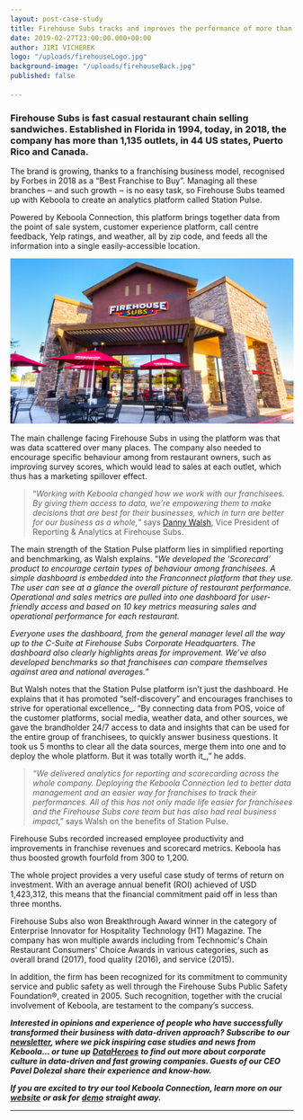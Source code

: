 ```yaml
---
layout: post-case-study
title: Firehouse Subs tracks and improves the performance of more than 1,000 franchisees
date: 2019-02-27T23:00:00.000+00:00
author: JIRI VICHEREK
logo: "/uploads/firehouseLogo.jpg"
background-image: "/uploads/firehouseBack.jpg"
published: false

---
```

### Firehouse Subs is fast casual restaurant chain selling sandwiches. Established in Florida in 1994, today, in 2018, the company has more than 1,135 outlets, in 44 US states, Puerto Rico and Canada.

The brand is growing, thanks to a franchising business model, recognised by Forbes in 2018 as a “Best Franchise to Buy”. Managing all these branches ‒ and such growth ‒ is no easy task, so Firehouse Subs teamed up with Keboola to create an analytics platform called Station Pulse.

Powered by Keboola Connection, this platform brings together data from the point of sale system, customer experience platform, call centre feedback, Yelp ratings, and weather, all by zip code, and feeds all the information into a single easily-accessible location.

![](/uploads/firehouse-launches-national-delivery-uber-eats.jpg)

The main challenge facing Firehouse Subs in using the platform was that was data scattered over many places. The company also needed to encourage specific behaviour among from restaurant owners, such as improving survey scores, which would lead to sales at each outlet, which thus has a marketing spillover effect.

> “_Working with Keboola changed how we work with our franchisees. By giving them access to data, we’re empowering them to make decisions that are best for their businesses, which in turn are better for our business as a whole,_” says [Danny Walsh](https://www.linkedin.com/in/dwalsh79), Vice President of Reporting & Analytics at Firehouse Subs.

The main strength of the Station Pulse platform lies in simplified reporting and benchmarking, as Walsh explains. “_We developed the ‘Scorecard’ product to encourage certain types of behaviour among franchisees. A simple dashboard is embedded into the Franconnect platform that they use. The user can see at a glance the overall picture of restaurant performance. Operational and sales metrics are pulled into one dashboard for user-friendly access and based on 10 key metrics measuring sales and operational performance for each restaurant._

_Everyone uses the dashboard, from the general manager level all the way up to the C-Suite at Firehouse Subs Corporate Headquarters. The dashboard also clearly highlights areas for improvement. We’ve also developed benchmarks so that franchisees can compare themselves against area and national averages.”_

But Walsh notes that the Station Pulse platform isn’t just the dashboard. He explains that it has promoted “self-discovery” and encourages franchises to strive for operational excellence_. “By connecting data from POS, voice of the customer platforms, social media, weather data, and other sources, we gave the brandholder 24/7 access to data and insights that can be used for the entire group of franchisees, to quickly answer business questions. It took us 5 months to clear all the data sources, merge them into one and to deploy the whole platform. But it was totally worth it_,” he adds.

> _“We delivered analytics for reporting and scorecarding across the whole company. Deploying the Keboola Connection led to better data management and an easier way for franchises to track their performances. All of this has not only made life easier for franchisees and the Firehouse Subs core team but has also had real business impact_,” says Walsh on the benefits of Station Pulse.

Firehouse Subs recorded increased employee productivity and improvements in franchise revenues and scorecard metrics. Keboola has thus boosted growth fourfold from 300 to 1,200.

The whole project provides a very useful case study of terms of return on investment. With an average annual benefit (ROI) achieved of USD 1,423,312, this means that the financial commitment paid off in less than three months.

Firehouse Subs also won Breakthrough Award winner in the category of Enterprise Innovator for Hospitality Technology (HT) Magazine. The company has won multiple awards including from Technomic's Chain Restaurant Consumers' Choice Awards in various categories, such as overall brand (2017), food quality (2016), and service (2015).

In addition, the firm has been recognized for its commitment to community service and public safety as well through the Firehouse Subs Public Safety Foundation®, created in 2005. Such recognition, together with the crucial involvement of Keboola, are testament to the company’s success.

**_Interested in opinions and experience of people who have successfully transformed their business with data-driven approach? Subscribe to our_** [**_newsletter_**](http://eepurl.com/ghgjp5)**_, where we pick inspiring case studies and news from Keboola… or tune up_** [**_DataHeroes_**](https://itunes.apple.com/gb/podcast/dataheroes/id1442313148?mt=2) **_to find out more about corporate culture in data-driven and fast growing companies. Guests of our CEO Pavel Dolezal share their experience and know-how._**

**_If you are excited to try our tool Keboola Connection, learn more on our_** [**_website_**](http://keboola.com) **_or ask for_** [**_demo_**](https://www.keboola.com/request-demo) **_straight away._**

****